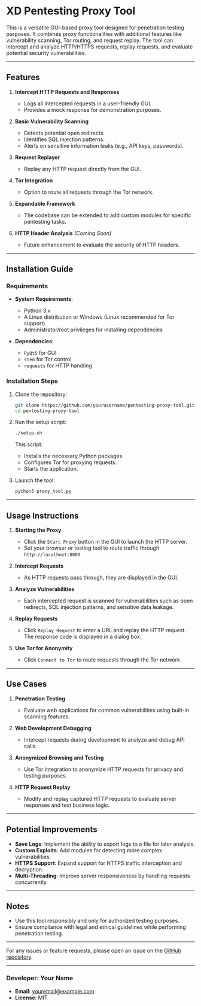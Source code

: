 # XD Pentesting Proxy Tool

This is a versatile GUI-based proxy tool designed for penetration testing purposes. It combines proxy functionalities with additional features like vulnerability scanning, Tor routing, and request replay. The tool can intercept and analyze HTTP/HTTPS requests, replay requests, and evaluate potential security vulnerabilities.

---

## Features

1. **Intercept HTTP Requests and Responses**
   - Logs all intercepted requests in a user-friendly GUI.
   - Provides a mock response for demonstration purposes.

2. **Basic Vulnerability Scanning**
   - Detects potential open redirects.
   - Identifies SQL injection patterns.
   - Alerts on sensitive information leaks (e.g., API keys, passwords).

3. **Request Replayer**
   - Replay any HTTP request directly from the GUI.

4. **Tor Integration**
   - Option to route all requests through the Tor network.

5. **Expandable Framework**
   - The codebase can be extended to add custom modules for specific pentesting tasks.

6. **HTTP Header Analysis** *(Coming Soon)*
   - Future enhancement to evaluate the security of HTTP headers.

---

## Installation Guide

### Requirements
- **System Requirements**:
  - Python 3.x
  - A Linux distribution or Windows (Linux recommended for Tor support)
  - Administrator/root privileges for installing dependencies

- **Dependencies**:
  - `PyQt5` for GUI
  - `stem` for Tor control
  - `requests` for HTTP handling

### Installation Steps

1. Clone the repository:
   ```bash
   git clone https://github.com/yourusername/pentesting-proxy-tool.git
   cd pentesting-proxy-tool
   ```

2. Run the setup script:
   ```bash
   ./setup.sh
   ```

   This script:
   - Installs the necessary Python packages.
   - Configures Tor for proxying requests.
   - Starts the application.

3. Launch the tool:
   ```bash
   python3 proxy_tool.py
   ```

---

## Usage Instructions

1. **Starting the Proxy**
   - Click the `Start Proxy` button in the GUI to launch the HTTP server.
   - Set your browser or testing tool to route traffic through `http://localhost:8080`.

2. **Intercept Requests**
   - As HTTP requests pass through, they are displayed in the GUI.

3. **Analyze Vulnerabilities**
   - Each intercepted request is scanned for vulnerabilities such as open redirects, SQL injection patterns, and sensitive data leakage.

4. **Replay Requests**
   - Click `Replay Request` to enter a URL and replay the HTTP request. The response code is displayed in a dialog box.

5. **Use Tor for Anonymity**
   - Click `Connect to Tor` to route requests through the Tor network.

---

## Use Cases

1. **Penetration Testing**
   - Evaluate web applications for common vulnerabilities using built-in scanning features.

2. **Web Development Debugging**
   - Intercept requests during development to analyze and debug API calls.

3. **Anonymized Browsing and Testing**
   - Use Tor integration to anonymize HTTP requests for privacy and testing purposes.

4. **HTTP Request Replay**
   - Modify and replay captured HTTP requests to evaluate server responses and test business logic.

---

## Potential Improvements

- **Save Logs**: Implement the ability to export logs to a file for later analysis.
- **Custom Exploits**: Add modules for detecting more complex vulnerabilities.
- **HTTPS Support**: Expand support for HTTPS traffic interception and decryption.
- **Multi-Threading**: Improve server responsiveness by handling requests concurrently.

---

## Notes
- Use this tool responsibly and only for authorized testing purposes.
- Ensure compliance with legal and ethical guidelines while performing penetration testing.

---

For any issues or feature requests, please open an issue on the [GitHub repository](https://github.com/yourusername/pentesting-proxy-tool).

---

### Developer: Your Name
- **Email**: youremail@example.com
- **License**: MIT

